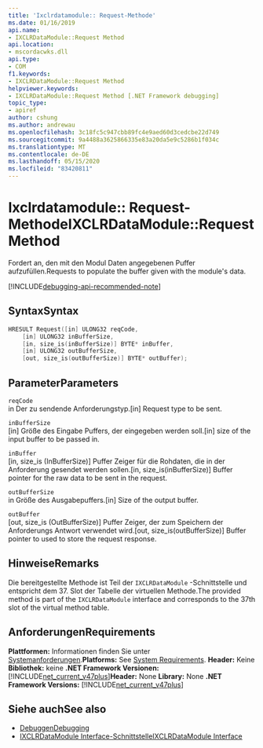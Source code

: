 ```yaml
---
title: 'Ixclrdatamodule:: Request-Methode'
ms.date: 01/16/2019
api.name:
- IXCLRDataModule::Request Method
api.location:
- mscordacwks.dll
api.type:
- COM
f1.keywords:
- IXCLRDataModule::Request Method
helpviewer.keywords:
- IXCLRDataModule::Request Method [.NET Framework debugging]
topic_type:
- apiref
author: cshung
ms.author: andrewau
ms.openlocfilehash: 3c18fc5c947cbb89fc4e9aed60d3cedcbe22d749
ms.sourcegitcommit: 9a4488a3625866335e83a20da5e9c5286b1f034c
ms.translationtype: MT
ms.contentlocale: de-DE
ms.lasthandoff: 05/15/2020
ms.locfileid: "83420811"
---
```

# <a name="ixclrdatamodulerequest-method"></a><span data-ttu-id="abf7b-102">Ixclrdatamodule:: Request-Methode</span><span class="sxs-lookup"><span data-stu-id="abf7b-102">IXCLRDataModule::Request Method</span></span>

<span data-ttu-id="abf7b-103">Fordert an, den mit den Modul Daten angegebenen Puffer aufzufüllen.</span><span class="sxs-lookup"><span data-stu-id="abf7b-103">Requests to populate the buffer given with the module's data.</span></span>

[!INCLUDE[debugging-api-recommended-note](../../../../includes/debugging-api-recommended-note.md)]

## <a name="syntax"></a><span data-ttu-id="abf7b-104">Syntax</span><span class="sxs-lookup"><span data-stu-id="abf7b-104">Syntax</span></span>

```cpp
HRESULT Request([in] ULONG32 reqCode,
    [in] ULONG32 inBufferSize,
    [in, size_is(inBufferSize)] BYTE* inBuffer,
    [in] ULONG32 outBufferSize,
    [out, size_is(outBufferSize)] BYTE* outBuffer);
```

## <a name="parameters"></a><span data-ttu-id="abf7b-105">Parameter</span><span class="sxs-lookup"><span data-stu-id="abf7b-105">Parameters</span></span>

`reqCode`\
<span data-ttu-id="abf7b-106">in Der zu sendende Anforderungstyp.</span><span class="sxs-lookup"><span data-stu-id="abf7b-106">[in] Request type to be sent.</span></span>

`inBufferSize`\
<span data-ttu-id="abf7b-107">[in] Größe des Eingabe Puffers, der eingegeben werden soll.</span><span class="sxs-lookup"><span data-stu-id="abf7b-107">[in] size of the input buffer to be passed in.</span></span>

`inBuffer`\
<span data-ttu-id="abf7b-108">[in, size_is (InBufferSize)] Puffer Zeiger für die Rohdaten, die in der Anforderung gesendet werden sollen.</span><span class="sxs-lookup"><span data-stu-id="abf7b-108">[in, size_is(inBufferSize)] Buffer pointer for the raw data to be sent in the request.</span></span>

`outBufferSize`\
<span data-ttu-id="abf7b-109">in Größe des Ausgabepuffers.</span><span class="sxs-lookup"><span data-stu-id="abf7b-109">[in] Size of the output buffer.</span></span>

`outBuffer`\
<span data-ttu-id="abf7b-110">[out, size_is (OutBufferSize)] Puffer Zeiger, der zum Speichern der Anforderungs Antwort verwendet wird.</span><span class="sxs-lookup"><span data-stu-id="abf7b-110">[out, size_is(outBufferSize)] Buffer pointer to used to store the request response.</span></span>

## <a name="remarks"></a><span data-ttu-id="abf7b-111">Hinweise</span><span class="sxs-lookup"><span data-stu-id="abf7b-111">Remarks</span></span>

<span data-ttu-id="abf7b-112">Die bereitgestellte Methode ist Teil der `IXCLRDataModule` -Schnittstelle und entspricht dem 37. Slot der Tabelle der virtuellen Methode.</span><span class="sxs-lookup"><span data-stu-id="abf7b-112">The provided method is part of the `IXCLRDataModule` interface and corresponds to the 37th slot of the virtual method table.</span></span>

## <a name="requirements"></a><span data-ttu-id="abf7b-113">Anforderungen</span><span class="sxs-lookup"><span data-stu-id="abf7b-113">Requirements</span></span>

<span data-ttu-id="abf7b-114">**Plattformen:** Informationen finden Sie unter [Systemanforderungen](../../get-started/system-requirements.md).</span><span class="sxs-lookup"><span data-stu-id="abf7b-114">**Platforms:** See [System Requirements](../../get-started/system-requirements.md).</span></span>
<span data-ttu-id="abf7b-115">**Header:** Keine **Bibliothek:** keine **.NET Framework Versionen:**[!INCLUDE[net_current_v47plus](../../../../includes/net-current-v47plus.md)]</span><span class="sxs-lookup"><span data-stu-id="abf7b-115">**Header:** None **Library:** None **.NET Framework Versions:** [!INCLUDE[net_current_v47plus](../../../../includes/net-current-v47plus.md)]</span></span>

## <a name="see-also"></a><span data-ttu-id="abf7b-116">Siehe auch</span><span class="sxs-lookup"><span data-stu-id="abf7b-116">See also</span></span>

- [<span data-ttu-id="abf7b-117">Debuggen</span><span class="sxs-lookup"><span data-stu-id="abf7b-117">Debugging</span></span>](index.md)
- [<span data-ttu-id="abf7b-118">IXCLRDataModule Interface-Schnittstelle</span><span class="sxs-lookup"><span data-stu-id="abf7b-118">IXCLRDataModule Interface</span></span>](ixclrdatamodule-interface.md)
